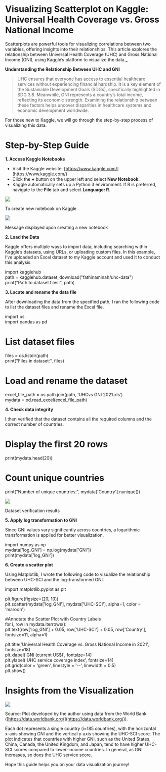 # Visualizing Scatterplot on Kaggle: Universal Health Coverage vs. Gross National Income

Scatterplots are powerful tools for visualizing correlations between two variables, offering insights into their relationships. This article explores the relationship between Universal Health Coverage (UHC) and Gross National Income (GNI), using Kaggle’s platform to visualize the data._

**Understanding the Relationship Between UHC and GNI**

> UHC ensures that everyone has access to essential healthcare services without experiencing financial hardship. It is a key element of the Sustainable Development Goals (SDGs), specifically highlighted in SDG 3.8. Meanwhile, GNI represents a country’s total income, reflecting its economic strength. Examining the relationship between these factors helps uncover disparities in healthcare systems and economic development worldwide.

For those new to Kaggle, we will go through the step-by-step process of visualizing this data.

# **Step-by-Step Guide**

**1. Access Kaggle Notebooks**

-   Visit the Kaggle website:  [https://www.kaggle.com/](https://www.kaggle.com/)
-   Click the  **+**  button on the upper left and select  **New Notebook**.
-   Kaggle automatically sets up a Python 3 environment. If R is preferred, navigate to the  **File**  tab and select  **Language: R**.

![](https://miro.medium.com/v2/resize:fit:258/1*U4fZXvwKeagKohb15ckdAw.png)

To create new notebook on Kaggle

![](https://miro.medium.com/v2/resize:fit:700/1*yK6BBlotjFtpH3wwO-7YDQ.png)

Message displayed upon creating a new notebook

**2. Load the Data**

Kaggle offers multiple ways to import data, including searching within Kaggle’s datasets, using URLs, or uploading custom files. In this example, I’ve uploaded an Excel dataset to my Kaggle account and used it to conduct this analysis.

import kagglehub  
path = kagglehub.dataset_download("fathinaminah/uhc-data")  
print("Path to dataset files:", path)

**3. Locate and rename the data file**

After downloading the data from the specified path, I ran the following code to list the dataset files and rename the Excel file.

import os  
import pandas as pd  
  
# List dataset files  
files = os.listdir(path)  
print("Files in dataset:", files)  
  
# Load and rename the dataset  
excel_file_path = os.path.join(path, 'UHCvs GNI 2021.xls')  
mydata = pd.read_excel(excel_file_path)

**4. Check data integrity**

I then verified that the dataset contains all the required columns and the correct number of countries.

# Display the first 20 rows  
print(mydata.head(20))  
  
# Count unique countries  
print("Number of unique countries:", mydata['Country'].nunique())

![](https://miro.medium.com/v2/resize:fit:372/1*KDgWWUaSvF5D7ML3TJ_wuA.png)

Dataset verification results

**5. Apply log transformation to GNI**

Since GNI values vary significantly across countries, a logarithmic transformation is applied for better visualization.

import numpy as np  
mydata['log_GNI'] = np.log(mydata['GNI'])  
print(mydata['log_GNI'])

**6. Create a scatter plot**

Using Matplotlib, I wrote the following code to visualize the relationship between UHC-SCI and the log-transformed GNI.

import matplotlib.pyplot as plt  
  
plt.figure(figsize=(20, 10))  
plt.scatter(mydata['log_GNI'], mydata['UHC-SCI'], alpha=1, color = 'maroon')  
  
#Annotate the Scatter Plot with Country Labels  
for i, row in mydata.iterrows():  
    plt.text(row['log_GNI'] + 0.05, row['UHC-SCI'] + 0.05, row['Country'], fontsize=11, alpha=1)  
  
plt.title('Universal Health Coverage vs. Gross National Income in 2021', fontsize=18)  
plt.xlabel('GNI (current US$)', fontsize=14)  
plt.ylabel('UHC service coverage index', fontsize=14)  
plt.grid(color = 'green', linestyle = '--', linewidth = 0.5)  
plt.show()

# Insights from the Visualization

![](https://miro.medium.com/v2/resize:fit:700/1*2F6WHRCb11axrUAyTX3O4w.png)

Source: Plot developed by the author using data from the World Bank ([https://data.worldbank.org/](https://data.worldbank.org/)).

Each dot represents a single country (i=185 countries), with the horizontal x-axis showing GNI and the vertical y-axis showing the UHC-SCI score. The plot indicates that countries with higher GNI, such as the United States, China, Canada, the United Kingdom, and Japan, tend to have higher UHC-SCI scores compared to lower-income countries. In general, as GNI increases, so does the UHC service score.

Hope this guide helps you on your data visualization journey!
